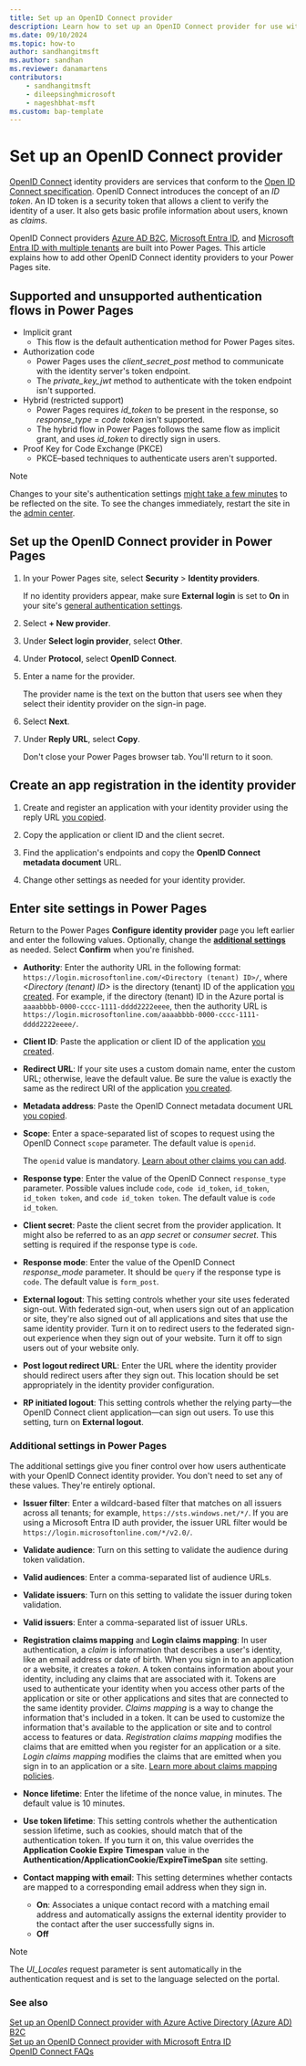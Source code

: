 ```yaml
---
title: Set up an OpenID Connect provider
description: Learn how to set up an OpenID Connect provider for use with sites you create with Microsoft Power Pages.
ms.date: 09/10/2024
ms.topic: how-to
author: sandhangitmsft
ms.author: sandhan
ms.reviewer: danamartens
contributors:
    - sandhangitmsft
    - dileepsinghmicrosoft
    - nageshbhat-msft
ms.custom: bap-template
---
```


# Set up an OpenID Connect provider

[OpenID Connect](https://openid.net/connect/) identity providers are services that conform to the [Open ID Connect specification](https://openid.net/specs/openid-connect-core-1_0.html). OpenID Connect introduces the concept of an *ID token*. An ID token is a security token that allows a client to verify the identity of a user. It also gets basic profile information about users, known as *claims*.

OpenID Connect providers [Azure AD B2C](azure-ad-b2c-provider.md), [Microsoft Entra ID](openid-settings.md), and [Microsoft Entra ID with multiple tenants](openid-settings.md#allow-multitenant-microsoft-entra-authentication) are built into Power Pages. This article explains how to add other OpenID Connect identity providers to your Power Pages site.

## Supported and unsupported authentication flows in Power Pages

- Implicit grant
  - This flow is the default authentication method for Power Pages sites.
- Authorization code
  - Power Pages uses the *client_secret_post* method to communicate with the identity server's token endpoint.
  - The *private_key_jwt* method to authenticate with the token endpoint isn't supported.
- Hybrid (restricted support)
  - Power Pages requires *id_token* to be present in the response, so *response_type* = *code token* isn't supported.
  - The hybrid flow in Power Pages follows the same flow as implicit grant, and uses *id_token* to directly sign in users.
- Proof Key for Code Exchange (PKCE)
  - PKCE&ndash;based techniques to authenticate users aren't supported.

> [!NOTE]
> Changes to your site's authentication settings [might take a few minutes](/power-apps/maker/portals/admin/clear-server-side-cache#caching-changes-for-portals-with-version-926x-or-later) to be reflected on the site. To see the changes immediately, restart the site in the [admin center](../../admin/admin-overview.md).

## Set up the OpenID Connect provider in Power Pages

1. In your Power Pages site, select **Security** > **Identity providers**.

    If no identity providers appear, make sure **External login** is set to **On** in your site's [general authentication settings](configure-site.md#select-general-authentication-settings).

1. Select **+ New provider**.

1. Under **Select login provider**, select **Other**.

1. Under **Protocol**, select **OpenID Connect**.

1. Enter a name for the provider.

    The provider name is the text on the button that users see when they select their identity provider on the sign-in page.

1. Select **Next**.

1. Under **Reply URL**, select **Copy**.

    Don't close your Power Pages browser tab. You'll return to it soon.

## Create an app registration in the identity provider

1. Create and register an application with your identity provider using the reply URL [you copied](#set-up-the-openid-connect-provider-in-power-pages).

1. Copy the application or client ID and the client secret.

1. Find the application's endpoints and copy the **OpenID Connect metadata document** URL.

1. Change other settings as needed for your identity provider.

## Enter site settings in Power Pages

Return to the Power Pages **Configure identity provider** page you left earlier and enter the following values. Optionally, change the [**additional settings**](#additional-settings-in-power-pages) as needed. Select **Confirm** when you're finished.

- **Authority**: Enter the authority URL in the following format: `https://login.microsoftonline.com/<Directory (tenant) ID>/`, where *<Directory (tenant) ID>* is the directory (tenant) ID of the application [you created](#create-an-app-registration-in-the-identity-provider). For example, if the directory (tenant) ID in the Azure portal is `aaaabbbb-0000-cccc-1111-dddd2222eeee`, then the authority URL is `https://login.microsoftonline.com/aaaabbbb-0000-cccc-1111-dddd2222eeee/​`.

- **Client ID​**: Paste the application or client ID of the application [you created](#create-an-app-registration-in-the-identity-provider).

- **Redirect URL**: If your site uses a custom domain name, enter the custom URL; otherwise, leave the default value. Be sure the value is exactly the same as the redirect URI of the application [you created](#create-an-app-registration-in-the-identity-provider).

- **Metadata address**: Paste the OpenID Connect metadata document URL [you copied](#create-an-app-registration-in-the-identity-provider).

- **Scope**: Enter a space-separated list of scopes to request using the OpenID Connect `scope` parameter. The default value is `openid`.

    The `openid` value is mandatory. [Learn about other claims you can add](openid-settings.md#set-up-additional-claims).

- **Response type**: Enter the value of the OpenID Connect `response_type` parameter. Possible values include `code`, `code id_token`, `id_token`, `id_token token`, and `code id_token token`. The default value is `code id_token`.

- **Client secret**: Paste the client secret from the provider application. It might also be referred to as an *app secret* or *consumer secret*. This setting is required if the response type is `code`.

- **Response mode**: Enter the value of the OpenID Connect *response_mode* parameter. It should be `query` if the response type is `code`. The default value is `form_post`.

- **External logout**: This setting controls whether your site uses federated sign-out. With federated sign-out, when users sign out of an application or site, they're also signed out of all applications and sites that use the same identity provider. Turn it on to redirect users to the federated sign-out experience when they sign out of your website. Turn it off to sign users out of your website only.

- **Post logout redirect URL**: Enter the URL where the identity provider should redirect users after they sign out. This location should be set appropriately in the identity provider configuration.

- **RP initiated logout**: This setting controls whether the relying party&mdash;the OpenID Connect client application&mdash;can sign out users. To use this setting, turn on **External logout**.

### Additional settings in Power Pages

The additional settings give you finer control over how users authenticate with your OpenID Connect identity provider. You don't need to set any of these values. They're entirely optional.
 
- **Issuer filter**: Enter a wildcard-based filter that matches on all issuers across all tenants; for example, `https://sts.windows.net/*/`. If you are using a Microsoft Entra ID auth provider, the issuer URL filter would be `https://login.microsoftonline.com/*/v2.0/`.

- **Validate audience**: Turn on this setting to validate the audience during token validation.

- **Valid audiences**: Enter a comma-separated list of audience URLs.

- **Validate issuers**: Turn on this setting to validate the issuer during token validation.

- **Valid issuers**: Enter a comma-separated list of issuer URLs.

- **Registration claims mapping​** and **Login claims mapping**: In user authentication, a *claim* is information that describes a user's identity, like an email address or date of birth. When you sign in to an application or a website, it creates a *token*. A token contains information about your identity, including any claims that are associated with it. Tokens are used to authenticate your identity when you access other parts of the application or site or other applications and sites that are connected to the same identity provider. *Claims mapping* is a way to change the information that's included in a token. It can be used to customize the information that's available to the application or site and to control access to features or data. *Registration claims mapping* modifies the claims that are emitted when you register for an application or a site. *Login claims mapping* modifies the claims that are emitted when you sign in to an application or a site. [Learn more about claims mapping policies](/azure/active-directory/develop/reference-claims-mapping-policy-type).

- **Nonce lifetime**: Enter the lifetime of the nonce value, in minutes. The default value is 10 minutes.

- **Use token lifetime**: This setting controls whether the authentication session lifetime, such as cookies, should match that of the authentication token. If you turn it on, this value overrides the **Application Cookie Expire Timespan** value in the **Authentication/ApplicationCookie/ExpireTimeSpan** site setting.

- **Contact mapping with email**: This setting determines whether contacts are mapped to a corresponding email address when they sign in.

  - **On**: Associates a unique contact record with a matching email address and automatically assigns the external identity provider to the contact after the user successfully signs in.
  - **Off**

> [!Note]
> The *UI_Locales* request parameter is sent automatically in the authentication request and is set to the language selected on the portal.

### See also

[Set up an OpenID Connect provider with Azure Active Directory (Azure AD) B2C](azure-ad-b2c-provider.md)  
[Set up an OpenID Connect provider with Microsoft Entra ID](openid-settings.md)  
[OpenID Connect FAQs](openid-faqs.md)

